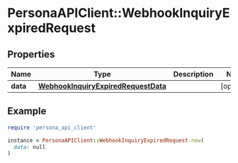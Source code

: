# PersonaAPIClient::WebhookInquiryExpiredRequest

## Properties

| Name | Type | Description | Notes |
| ---- | ---- | ----------- | ----- |
| **data** | [**WebhookInquiryExpiredRequestData**](WebhookInquiryExpiredRequestData.md) |  | [optional] |

## Example

```ruby
require 'persona_api_client'

instance = PersonaAPIClient::WebhookInquiryExpiredRequest.new(
  data: null
)
```

